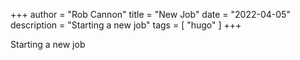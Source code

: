 +++
author = "Rob Cannon"
title = "New Job"
date = "2022-04-05"
description = "Starting a new job"
tags = [
    "hugo"
]
+++

Starting a new job
